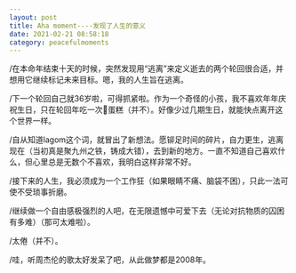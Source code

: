 ```yaml
---
layout: post
title: Aha moment----发现了人生的意义
date: 2021-02-21 08:58:18
category: peacefulmoments
---   
```

/在本命年结束十天的时候，突然发现用“逃离”来定义逝去的两个轮回很合适，并想用它继续标记未来目标。嗯，我的人生旨在逃离。

/下一个轮回自己就36岁啦，可得抓紧啦。作为一个奇怪的小孩，我不喜欢年年庆祝生日，只在轮回年吃一次🧀️蛋糕（并不）。好像少过几期生日，就能快点离开这个世界一样。

/自从知道lagom这个词，就冒出了新想法。愿铆足时间的碎片，自力更生，逃离现在（当初真是聚九州之铁，铸成大错），去到新的地方。一直不知道自己喜欢什么，但心里总是无数个不喜欢，我明白这样非常不好。

/接下来的人生，我必须成为一个工作狂（如果眼睛不痛、脑袋不困），只此一法可使不受琐事折磨。

/继续做一个自由感极强烈的人吧，在无限遗憾中可爱下去（无论对抗物质的囚困有多难）（那可太难啦）。

/太倦（并不）。

/哇，听周杰伦的歌太好发呆了吧，从此做梦都是2008年。